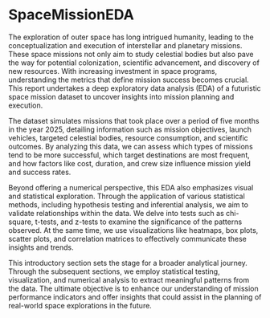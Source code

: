 # SpaceMissionEDA
The exploration of outer space has long intrigued humanity, leading to the conceptualization and execution of interstellar and planetary missions. These space missions not only aim to study celestial bodies but also pave the way for potential colonization, scientific advancement, and discovery of new resources. With increasing investment in space programs, understanding the metrics that define mission success becomes crucial. This report undertakes a deep exploratory data analysis (EDA) of a futuristic space mission dataset to uncover insights into mission planning and execution.

The dataset simulates missions that took place over a period of five months in the year 2025, detailing information such as mission objectives, launch vehicles, targeted celestial bodies, resource consumption, and scientific outcomes. By analyzing this data, we can assess which types of missions tend to be more successful, which target destinations are most frequent, and how factors like cost, duration, and crew size influence mission yield and success rates.

Beyond offering a numerical perspective, this EDA also emphasizes visual and statistical exploration. Through the application of various statistical methods, including hypothesis testing and inferential analysis, we aim to validate relationships within the data. We delve into tests such as chi-square, t-tests, and z-tests to examine the significance of the patterns observed. At the same time, we use visualizations like heatmaps, box plots, scatter plots, and correlation matrices to effectively communicate these insights and trends.

This introductory section sets the stage for a broader analytical journey. Through the subsequent sections, we employ statistical testing, visualization, and numerical analysis to extract meaningful patterns from the data. The ultimate objective is to enhance our understanding of mission performance indicators and offer insights that could assist in the planning of real-world space explorations in the future.
